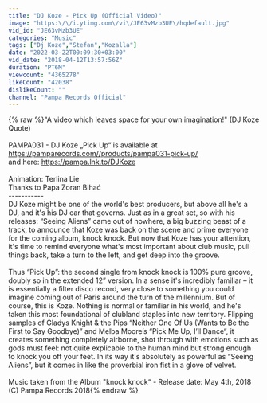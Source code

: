 ```yaml
---
title: "DJ Koze - Pick Up (Official Video)"
image: "https:\/\/i.ytimg.com\/vi\/JE63vMzb3UE\/hqdefault.jpg"
vid_id: "JE63vMzb3UE"
categories: "Music"
tags: ["Dj Koze","Stefan","Kozalla"]
date: "2022-03-22T00:09:30+03:00"
vid_date: "2018-04-12T13:57:56Z"
duration: "PT6M"
viewcount: "4365278"
likeCount: "42038"
dislikeCount: ""
channel: "Pampa Records Official"
---
```

{% raw %}&quot;A video which leaves space for your own imagination!&quot; (DJ Koze Quote)<br /><br />PAMPA031 - DJ Koze „Pick Up“ is available at <a rel="nofollow" target="blank" href="https://pamparecords.com//products/pampa031-pick-up/">https://pamparecords.com//products/pampa031-pick-up/</a><br />and here: <a rel="nofollow" target="blank" href="https://pampa.lnk.to/DJKoze">https://pampa.lnk.to/DJKoze</a><br /><br />Animation: Terlina Lie<br />Thanks to Papa Zoran Bihać<br />-----------<br />DJ Koze might be one of the world's best producers, but above all he's a DJ, and it's his DJ ear that governs. Just as in a great set, so with his releases: “Seeing Aliens” came out of nowhere, a big buzzing beast of a track, to announce that Koze was back on the scene and prime everyone for the coming album, knock knock. But now that Koze has your attention, it's time to remind everyone what's most important about club music, pull things back, take a turn to the left, and get deep into the groove.<br /><br />Thus “Pick Up”: the second single from knock knock is 100% pure groove, doubly so in the extended 12” version. In a sense it's incredibly familiar – it is essentially a filter disco record, very close to something you could imagine coming out of Paris around the turn of the millennium. But of course, this is Koze. Nothing is normal or familiar in his world, and he's taken this most foundational of clubland staples into new territory. Flipping samples of Gladys Knight &amp; the Pips “Neither One Of Us (Wants to Be the First to Say Goodbye)” and Melba Moore’s “Pick Me Up, I’ll Dance“, it creates something completely airborne, shot through with emotions such as gods must feel: not quite explicable to the human mind but strong enough to knock you off your feet. In its way it's absolutely as powerful as “Seeing Aliens”, but it comes in like the proverbial iron fist in a glove of velvet.<br /><br />Music taken from the Album &quot;knock knock“ - Release date: May 4th, 2018<br />(C) Pampa Records 2018{% endraw %}
